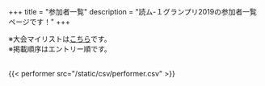 +++
title = "参加者一覧"
description = "読ム-１グランプリ2019の参加者一覧ページです！"
+++

<div>
※大会マイリストは<a href="http://www.nicovideo.jp/mylist/61478669">こちら</a>です。
</div>

<div>
※掲載順序はエントリー順です。
</div>
<br>

{{< performer src="/static/csv/performer.csv" >}}



